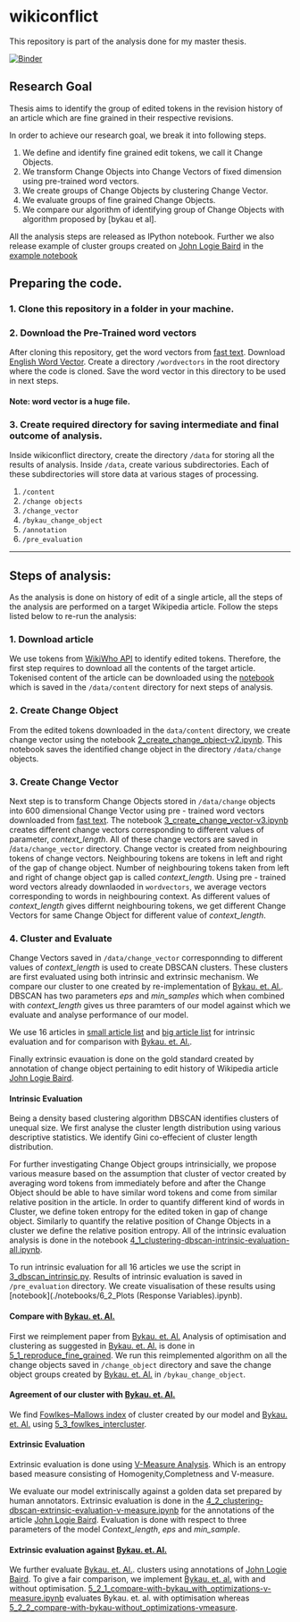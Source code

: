 # wikiconflict

This repository is part of the analysis done for my master thesis.

[![Binder](https://mybinder.org/badge_logo.svg)](https://mybinder.org/v2/gh/acifer/wikiconflict/tree/acifer-binder-example/acifer-binder-example?filepath=notebooks%2F4_2_clustering-example.ipynb)

## Research Goal
 Thesis aims to identify the group of edited tokens in the revision history of an article which are fine grained in their respective revisions.
 
In order to achieve our research goal, we break it into following steps.

1. We define and identify fine grained edit tokens, we call it Change Objects.
2. We transform Change Objects into Change Vectors of fixed dimension using pre-trained word vectors.
3. We create groups of Change Objects by clustering Change Vector.
4. We evaluate groups of fine grained Change Objects.
5. We compare our algorithm of identifying  group of Change Objects with algorithm proposed by [bykau et al].

All the analysis steps are released as IPython notebook. Further we also release example of cluster groups created on [John Logie Baird](https://en.wikipedia.org/wiki/John_Logie_Baird) in the [example notebook](https://github.com/acifer/wikiconflict/blob/master/notebooks/4_2_clustering-example.ipynb)



## Preparing the code.
### 1. Clone this repository in a folder in your machine.

### 2. Download the Pre-Trained word vectors
After cloning this repository, get the word vectors from [fast text](https://github.com/facebookresearch/fastText/blob/master/docs/pretrained-vectors.md). Download [English Word Vector](https://dl.fbaipublicfiles.com/fasttext/vectors-wiki/wiki.en.vec). Create a directory `/wordvectors` in the root directory where the code is cloned. Save the word vector in this directory to be used in next steps.

#### Note: word vector is a huge file. 

### 3. Create required directory for saving intermediate and final outcome of analysis.

Inside wikiconflict directory, create the directory `/data` for storing all the results of analysis.
Inside `/data`, create various subdirectories. Each of these subdirectories will store data at various stages of processing. 
1. `/content`
2. `/change objects`
3. `/change_vector`
4. `/bykau_change_object`
5. `/annotation`
6. `/pre_evaluation`

-----

## Steps of analysis:
As the analysis is done on history of edit of a single article, all the steps of the analysis are performed on a target Wikipedia article. Follow the steps listed below to re-run the analysis:

### 1. Download article
We use tokens from [WikiWho API](https://api.wikiwho.net/en/api/v1.0.0-beta/#/) to identify edited tokens. Therefore, the first step requires to download all the contents of the target article. 
Tokenised content of the article can be downloaded using the [notebook](./notebooks/1_download_rev_content.ipynb) which is saved in the `/data/content` directory for next steps of analysis.

### 2. Create Change Object

From the edited tokens downloaded in the `data/content` directory, we create change vector using the notebook [2_create_change_object-v2.ipynb](./notebooks/2_create_change_object-v2.ipynb). This notebook saves the identified change object in the directory `/data/change` objects.

### 3. Create Change Vector

Next step is to transform Change Objects stored in `/data/change` objects into 600 dimensional Change Vector using pre - trained word vectors downloaded from [fast text](https://github.com/facebookresearch/fastText/blob/master/docs/pretrained-vectors.md). 
The notebook [3_create_change_vector-v3.ipynb](./notebooks/[3_create_change_vector-v3.ipynb]) creates different change vectors corresponding to different values of parameter, *context_length*. All of these change vectors are saved in /`data/change_vector` directory. Change vector is created from neighbouring tokens of change vectors. Neighbouring tokens are tokens in left and right of the gap of change object. Number of neighbouring tokens taken from left and right of change object gap is called *context_length*. Using pre - trained word vectors already downlaoded in `wordvectors`, we average vectors corresponding to  words in neighbouring context. As different values of *context_length* gives differnt neighbouring tokens, we get different Change Vectors for same Change Object for different value of *context_length*.

### 4. Cluster and Evaluate
Change Vectors saved in `/data/change_vector` corresponnding to different values of *context_length* is used to create DBSCAN clusters. These clusters are first evaluated using both intrinsic and extrinsic mechanism. We compare our cluster to one created by re-implementation of [Bykau. et. Al.](https://velgias.github.io/docs/BykauKSV15.pdf). DBSCAN has two parameters *eps* and *min_samples* which when combined with *context_length* gives us three paramters of our model against which we evaluate and analyse performance of our model.

 We use 16 articles in [small article list](https://github.com/acifer/wikiconflict/blob/master/conflicted_article.csv) and [big article list](https://github.com/acifer/wikiconflict/blob/master/conflicted_article-big.csv) for intrinsic evaluation and for comparison with [Bykau. et. Al.](https://velgias.github.io/docs/BykauKSV15.pdf).
 
Finally extrinsic evauation is done on the gold standard created by annotation of change object pertaining to edit history of Wikipedia article [John Logie Baird](https://en.wikipedia.org/wiki/John_Logie_Baird).


#### Intrinsic Evaluation
 
Being a density based clustering algorithm DBSCAN identifies clusters of unequal size. We first analyse the cluster length distribution using various descriptive statistics. We identify Gini co-effecient of cluster length distribution.

For further investigating Change Object groups intrinsicially, we propose various measure based on the assumption that cluster of vector created by averaging word tokens from immediately before and after the Change Object should be able to have similar word tokens and come from similar relative position in the article.  In order to quantify different kind of words in Cluster, we define token entropy for the edited token in gap of change object. Similarly to quantify the relative position of Change Objects in a cluster we define the relative position entropy. All of the intrinsic evaluation analysis is done in the notebook [4_1_clustering-dbscan-intrinsic-evaluation-all.ipynb](./notebooks/4_1_clustering-dbscan-intrinsic-evaluation-all.ipynb). 

To run intrinsic evaluation for all 16 articles we use the script in [3_dbscan_intrinsic.py](./scripts/3_dbscan_intrinsic.py). Results of intrinsic evaluation is saved in `/pre_evaluation` directory. We create visualisation of these results using [notebook](./notebooks/6_2_Plots (Response Variables).ipynb).


#### Compare with [Bykau. et. Al.](https://velgias.github.io/docs/BykauKSV15.pdf)

First we reimplement paper from [Bykau. et. Al.](https://velgias.github.io/docs/BykauKSV15.pdf) Analysis of optimisation and clustering as suggested in [Bykau. et. Al.](https://velgias.github.io/docs/BykauKSV15.pdf) is done in  [5_1_reproduce_fine_grained](./notebooks/5_1_reproduce_fine_grained.ipynb). We run this reimplemented algorithm on all the change objects saved in `/change_object` directory and save the change object groups created by [Bykau. et. Al.](https://velgias.github.io/docs/BykauKSV15.pdf) in `/bykau_change_object`.

####  Agreement of our cluster with [Bykau. et. Al.](https://velgias.github.io/docs/BykauKSV15.pdf)

We find [Fowlkes–Mallows index](https://en.wikipedia.org/wiki/Fowlkes–Mallows_index) of cluster created by our model and [Bykau. et. Al.](https://velgias.github.io/docs/BykauKSV15.pdf) using [5_3_fowlkes_intercluster](./notebooks/5_3_fowlkes_intercluster.ipynb).


#### Extrinsic Evaluation
Extrinsic evaluation is done using [V-Measure Analysis](http://www1.cs.columbia.edu/~amaxwell/pubs/v_measure-emnlp07.pdf). Which is an entropy based measure consisting of Homogenity,Completness and V-measure.

We evaluate our model extriniscally against a golden data set prepared by human annotators. Extrinsic evaluation is done in the [4_2_clustering-dbscan-extrinsic-evaluation-v-measure.ipynb](./notebooks/4_2_clustering-dbscan-extrinsic-evaluation-v-measure.ipynb) for the annotations of the article [John Logie Baird](https://en.wikipedia.org/wiki/John_Logie_Baird). Evaluation is done with respect to three parameters of the model *Context_length*, *eps* and *min_sample*. 

#### Extrinsic evaluation against [Bykau. et. Al.](https://velgias.github.io/docs/BykauKSV15.pdf)
 
 We further evaluate [Bykau. et. Al.](https://velgias.github.io/docs/BykauKSV15.pdf). clusters using annotations of  [John Logie Baird](https://en.wikipedia.org/wiki/John_Logie_Baird). To give a fair comparison, we implement [Bykau. et. al.](https://velgias.github.io/docs/BykauKSV15.pdf) with and without optimisation. [5_2_1_compare-with-bykau_with_optimizations-v-measure.ipynb](./notebooks//5_2_1_compare-with-bykau_with_optimizations-v-measure.ipynb) evaluates Bykau. et. al. with optimisation whereas [5_2_2_compare-with-bykau-without_optimizations-vmeasure](./notebooks/5_2_2_compare-with-bykau-without_optimizations-vmeasure.ipynb).
